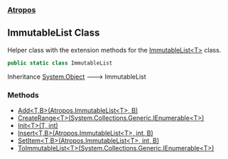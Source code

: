 ### [Atropos](./Atropos.md 'Atropos')
## ImmutableList Class
Helper class with the extension methods for the [ImmutableList&lt;T&gt;](./ImmutableList-T-.md 'Atropos.ImmutableList&lt;T&gt;') class.  
```csharp
public static class ImmutableList
```
Inheritance [System.Object](https://docs.microsoft.com/en-us/dotnet/api/System.Object 'System.Object') &#129106; ImmutableList  
### Methods
- [Add&lt;T,B&gt;(Atropos.ImmutableList&lt;T&gt;, B)](./ImmutableList-Add-T_B-(thisImmutableList-T-_B).md 'Atropos.ImmutableList.Add&lt;T,B&gt;(Atropos.ImmutableList&lt;T&gt;, B)')
- [CreateRange&lt;T&gt;(System.Collections.Generic.IEnumerable&lt;T&gt;)](./ImmutableList-CreateRange-T-(IEnumerable-T-).md 'Atropos.ImmutableList.CreateRange&lt;T&gt;(System.Collections.Generic.IEnumerable&lt;T&gt;)')
- [Init&lt;T&gt;(T, int)](./ImmutableList-Init-T-(T_int).md 'Atropos.ImmutableList.Init&lt;T&gt;(T, int)')
- [Insert&lt;T,B&gt;(Atropos.ImmutableList&lt;T&gt;, int, B)](./ImmutableList-Insert-T_B-(thisImmutableList-T-_int_B).md 'Atropos.ImmutableList.Insert&lt;T,B&gt;(Atropos.ImmutableList&lt;T&gt;, int, B)')
- [SetItem&lt;T,B&gt;(Atropos.ImmutableList&lt;T&gt;, int, B)](./ImmutableList-SetItem-T_B-(thisImmutableList-T-_int_B).md 'Atropos.ImmutableList.SetItem&lt;T,B&gt;(Atropos.ImmutableList&lt;T&gt;, int, B)')
- [ToImmutableList&lt;T&gt;(System.Collections.Generic.IEnumerable&lt;T&gt;)](./ImmutableList-ToImmutableList-T-(thisIEnumerable-T-).md 'Atropos.ImmutableList.ToImmutableList&lt;T&gt;(System.Collections.Generic.IEnumerable&lt;T&gt;)')
